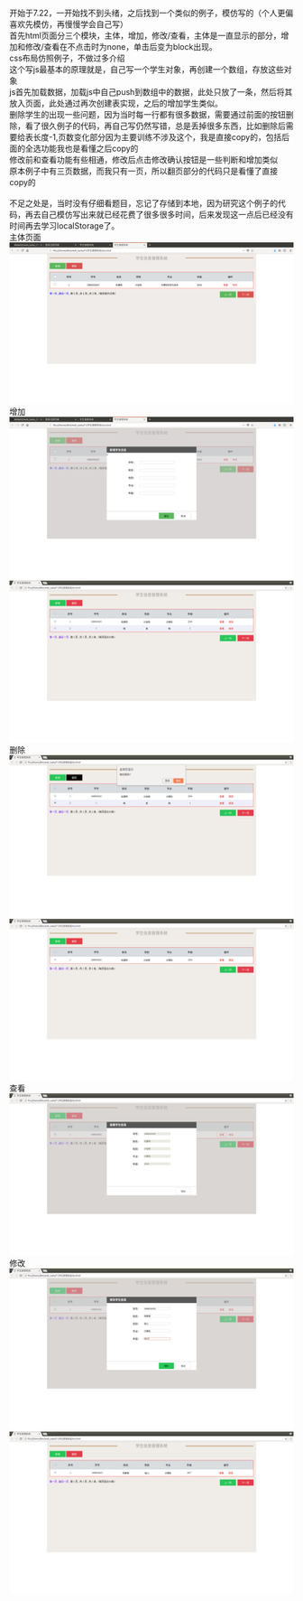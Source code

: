 <br>开始于7.22，一开始找不到头绪，之后找到一个类似的例子，模仿写的（个人更偏喜欢先模仿，再慢慢学会自己写）
<br>首先html页面分三个模块，主体，增加，修改/查看，主体是一直显示的部分，增加和修改/查看在不点击时为none，单击后变为block出现。
<br>css布局仿照例子，不做过多介绍
<br>这个写js最基本的原理就是，自己写一个学生对象，再创建一个数组，存放这些对象
<br>js首先加载数据，加载js中自己push到数组中的数据，此处只放了一条，然后将其放入页面，此处通过再次创建表实现，之后的增加学生类似。
<br>删除学生的出现一些问题，因为当时每一行都有很多数据，需要通过前面的按钮删除，看了很久例子的代码，再自己写仍然写错，总是丢掉很多东西，比如删除后需要给表长度-1,页数变化部分因为主要训练不涉及这个，我是直接copy的，包括后面的全选功能我也是看懂之后copy的
<br>修改前和查看功能有些相通，修改后点击修改确认按钮是一些判断和增加类似
<br>原本例子中有三页数据，而我只有一页，所以翻页部分的代码只是看懂了直接copy的
<br>
<br>不足之处是，当时没有仔细看题目，忘记了存储到本地，因为研究这个例子的代码，再去自己模仿写出来就已经花费了很多很多时间，后来发现这一点后已经没有时间再去学习localStorage了。
<br>主体页面
![主体页](https://github.com/dukangming/web_tasks/blob/master/F1/%E4%BB%BB%E5%8A%A1%E6%88%AA%E5%9B%BE/stu%E7%95%8C%E9%9D%A2.png)
<br>增加
![增加1](https://github.com/dukangming/web_tasks/blob/master/F1/%E4%BB%BB%E5%8A%A1%E6%88%AA%E5%9B%BE/stu%E5%A2%9E%E5%8A%A0.png)
![增加2](https://github.com/dukangming/web_tasks/blob/master/F1/%E4%BB%BB%E5%8A%A1%E6%88%AA%E5%9B%BE/stu%E5%A2%9E%E5%8A%A0%E5%90%8E.png)
<br>删除
![删除1](https://github.com/dukangming/web_tasks/blob/master/F1/%E4%BB%BB%E5%8A%A1%E6%88%AA%E5%9B%BE/stu%E5%88%A0%E9%99%A4.png)
![删除2](https://github.com/dukangming/web_tasks/blob/master/F1/%E4%BB%BB%E5%8A%A1%E6%88%AA%E5%9B%BE/stu%E5%88%A0%E9%99%A4%E5%90%8E.png)
<br>查看
![查看](https://github.com/dukangming/web_tasks/blob/master/F1/%E4%BB%BB%E5%8A%A1%E6%88%AA%E5%9B%BE/stu%E6%9F%A5%E7%9C%8B.png)
<br>修改
![修改1](https://github.com/dukangming/web_tasks/blob/master/F1/%E4%BB%BB%E5%8A%A1%E6%88%AA%E5%9B%BE/stu%E6%94%B9.png)
![修改2](https://github.com/dukangming/web_tasks/blob/master/F1/%E4%BB%BB%E5%8A%A1%E6%88%AA%E5%9B%BE/stu%E6%94%B9%E5%90%8E.png)
